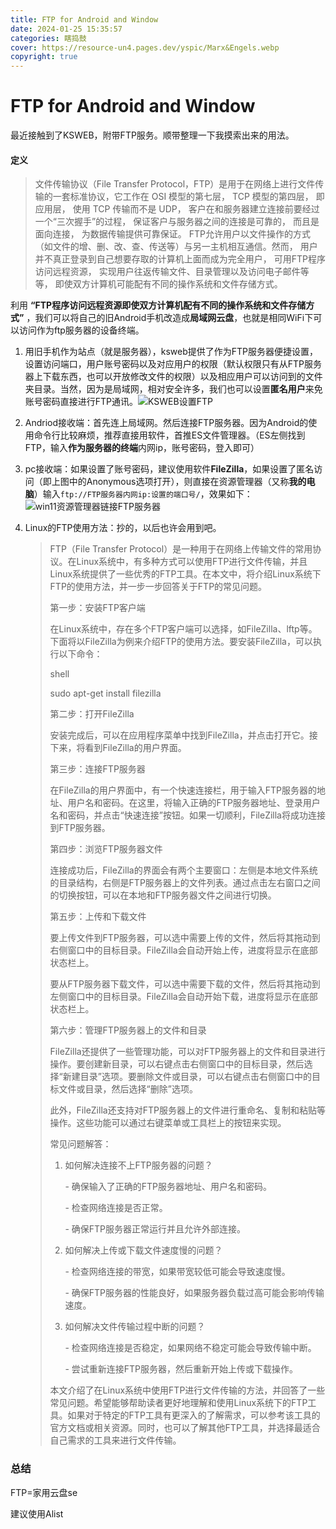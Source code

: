 ```yaml
---
title: FTP for Android and Window 
date: 2024-01-25 15:35:57
categories: 瞎捣鼓
cover: https://resource-un4.pages.dev/yspic/Marx&Engels.webp
copyright: true
---
```


# FTP for Android and Window

最近接触到了KSWEB，附带FTP服务。顺带整理一下我摸索出来的用法。

#### 定义

> 文件传输协议（File Transfer Protocol，FTP）是用于在网络上进行文件传输的一套标准协议，它工作在 OSI 模型的第七层，  TCP 模型的第四层， 即应用层， 使用 TCP 传输而不是 UDP， 客户在和服务器建立连接前要经过一个“三次握手”的过程，  保证客户与服务器之间的连接是可靠的， 而且是面向连接， 为数据传输提供可靠保证。 
> FTP允许用户以文件操作的方式（如文件的增、删、改、查、传送等）与另一主机相互通信。然而， 用户并不真正登录到自己想要存取的计算机上面而成为完全用户， 可用FTP程序访问远程资源， 实现用户往返传输文件、目录管理以及访问电子邮件等等， 即使双方计算机可能配有不同的操作系统和文件存储方式。

利用  **“FTP程序访问远程资源即使双方计算机配有不同的操作系统和文件存储方式”** ，我们可以将自己的旧Android手机改造成**局域网云盘**，也就是相同WiFi下可以访问作为ftp服务器的设备终端。

1. 用旧手机作为站点（就是服务器），ksweb提供了作为FTP服务器便捷设置，设置访问端口，用户账号密码以及对应用户的权限（默认权限只有从FTP服务器上下载东西，也可以开放修改文件的权限）以及相应用户可以访问到的文件夹目录。当然，因为是局域网，相对安全许多，我们也可以设置**匿名用户**来免账号密码直接进行FTP通讯。![KSWEB设置FTP](https://resource-un4.pages.dev/article/2313015471.jpg)

2. Andriod接收端：首先连上局域网。然后连接FTP服务器。因为Android的使用命令行比较麻烦，推荐直接用软件，首推ES文件管理器。（ES左侧找到FTP，输入**作为服务器的终端**内网ip，账号密码，登入即可）

3. pc接收端：如果设置了账号密码，建议使用软件**FileZilla**，如果设置了匿名访问（即上图中的Anonymous选项打开），则直接在资源管理器（又称**我的电脑**）输入`ftp://FTP服务器内网ip:设置的端口号/`，效果如下：![win11资源管理器链接FTP服务器](https://resource-un4.pages.dev/article/image-20240125172740725.png)

4. Linux的FTP使用方法：抄的，以后也许会用到吧。

   > FTP（File Transfer Protocol）是一种用于在网络上传输文件的常用协议。在Linux系统中，有多种方式可以使用FTP进行文件传输，并且Linux系统提供了一些优秀的FTP工具。在本文中，将介绍Linux系统下FTP的使用方法，并一步一步回答关于FTP的常见问题。
   >
   > 第一步：安装FTP客户端
   >
   > 在Linux系统中，存在多个FTP客户端可以选择，如FileZilla、lftp等。下面将以FileZilla为例来介绍FTP的使用方法。要安装FileZilla，可以执行以下命令：
   >
   > shell
   >
   > sudo apt-get install filezilla
   >
   > 第二步：打开FileZilla
   >
   > 安装完成后，可以在应用程序菜单中找到FileZilla，并点击打开它。接下来，将看到FileZilla的用户界面。
   >
   > 第三步：连接FTP服务器
   >
   > 在FileZilla的用户界面中，有一个快速连接栏，用于输入FTP服务器的地址、用户名和密码。在这里，将输入正确的FTP服务器地址、登录用户名和密码，并点击“快速连接”按钮。如果一切顺利，FileZilla将成功连接到FTP服务器。
   >
   > 第四步：浏览FTP服务器文件
   >
   > 连接成功后，FileZilla的界面会有两个主要窗口：左侧是本地文件系统的目录结构，右侧是FTP服务器上的文件列表。通过点击左右窗口之间的切换按钮，可以在本地和FTP服务器文件之间进行切换。
   >
   > 第五步：上传和下载文件
   >
   > 要上传文件到FTP服务器，可以选中需要上传的文件，然后将其拖动到右侧窗口中的目标目录。FileZilla会自动开始上传，进度将显示在底部状态栏上。
   >
   > 要从FTP服务器下载文件，可以选中需要下载的文件，然后将其拖动到左侧窗口中的目标目录。FileZilla会自动开始下载，进度将显示在底部状态栏上。
   >
   > 第六步：管理FTP服务器上的文件和目录
   >
   > FileZilla还提供了一些管理功能，可以对FTP服务器上的文件和目录进行操作。要创建新目录，可以右键点击右侧窗口中的目标目录，然后选择“新建目录”选项。要删除文件或目录，可以右键点击右侧窗口中的目标文件或目录，然后选择“删除”选项。
   >
   > 此外，FileZilla还支持对FTP服务器上的文件进行重命名、复制和粘贴等操作。这些功能可以通过右键菜单或工具栏上的按钮来实现。
   >
   > 常见问题解答：
   >
   > 1. 如何解决连接不上FTP服务器的问题？
   >
   >    \- 确保输入了正确的FTP服务器地址、用户名和密码。
   >
   >    \- 检查网络连接是否正常。
   >
   >    \- 确保FTP服务器正常运行并且允许外部连接。
   >
   > 2. 如何解决上传或下载文件速度慢的问题？
   >
   >    \- 检查网络连接的带宽，如果带宽较低可能会导致速度慢。
   >
   >    \- 确保FTP服务器的性能良好，如果服务器负载过高可能会影响传输速度。
   >
   > 3. 如何解决文件传输过程中断的问题？
   >
   >    \- 检查网络连接是否稳定，如果网络不稳定可能会导致传输中断。
   >
   >    \- 尝试重新连接FTP服务器，然后重新开始上传或下载操作。
   >
   > 本文介绍了在Linux系统中使用FTP进行文件传输的方法，并回答了一些常见问题。希望能够帮助读者更好地理解和使用Linux系统下的FTP工具。如果对于特定的FTP工具有更深入的了解需求，可以参考该工具的官方文档或相关资源。同时，也可以了解其他FTP工具，并选择最适合自己需求的工具来进行文件传输。

### 总结

FTP=家用云盘se

建议使用Alist